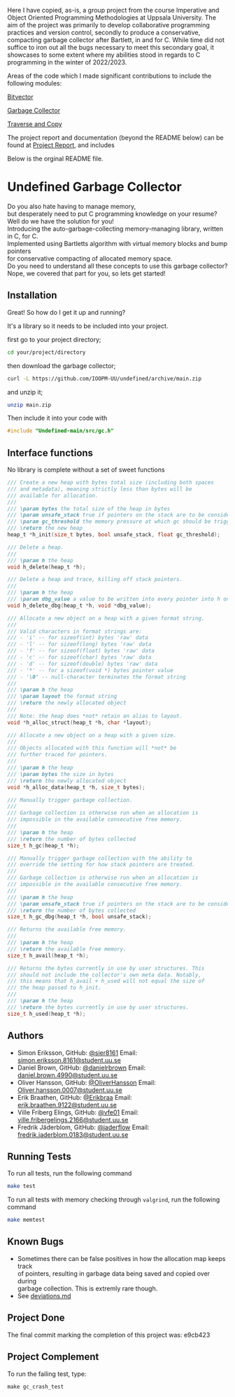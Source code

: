 Here I have copied, as-is, a group project from the course Imperative and Object Oriented Programming Methodologies at Uppsala University. The aim of the project was primarily to develop collaborative programming practices and version control, secondly to produce a conservative, compacting garbage collector after Bartlett, in and for C. While time did not suffice to iron out all the bugs necessary to meet this secondary goal, it showcases to some extent where my abilities stood in regards to C programming in the winter of 2022/2023.

Areas of the code which I made significant contributions to include the following modules:

[Bitvector](src/bitvector)

[Garbage Collector](src/garbage_collector)

[Traverse and Copy](src/traverse_and_copy)

The project report and documentation (beyond the README below) can be found at [Project Report](proj), and includes 

Below is the orginal README file.

# Undefined Garbage Collector
Do you also hate having to manage memory,\
but desperately need to put C programming knowledge on your resume?\
Well do we have the solution for you!\
Introducing the auto-garbage-collecting memory-managing library, written in C, for C.\
Implemented using Bartletts algorithm with virtual memory blocks and bump pointers\
for conservative compacting of allocated memory space.\
Do you need to understand all these concepts to use this garbage collector?\
Nope, we covered that part for you, so lets get started!

## Installation
Great! So how do I get it up and running?

It's a library so it needs to be included into your project.

first go to your project directory;
```bash
cd your/project/directory
```
then download the garbage collector;
```bash
curl -L https://github.com/IOOPM-UU/undefined/archive/main.zip
```
and unzip it;
```bash
unzip main.zip
```
Then include it into your code with
```c
#include "Undefined-main/src/gc.h"
```
## Interface functions
No library is complete without a set of sweet functions

```c
/// Create a new heap with bytes total size (including both spaces
/// and metadata), meaning strictly less than bytes will be
/// available for allocation.
///
/// \param bytes the total size of the heap in bytes
/// \param unsafe_stack true if pointers on the stack are to be considered unsafe pointers
/// \param gc_threshold the memory pressure at which gc should be triggered (1.0 = full memory)
/// \return the new heap
heap_t *h_init(size_t bytes, bool unsafe_stack, float gc_threshold);
```
```c
/// Delete a heap.
///
/// \param h the heap
void h_delete(heap_t *h);
```
```c
/// Delete a heap and trace, killing off stack pointers.
///
/// \param h the heap 
/// \param dbg_value a value to be written into every pointer into h on the stack
void h_delete_dbg(heap_t *h, void *dbg_value);
```
```c
/// Allocate a new object on a heap with a given format string.
///
/// Valid characters in format strings are:
/// - 'i' -- for sizeof(int) bytes 'raw' data
/// - 'l' -- for sizeof(long) bytes 'raw' data
/// - 'f' -- for sizeof(float) bytes 'raw' data
/// - 'c' -- for sizeof(char) bytes 'raw' data
/// - 'd' -- for sizeof(double) bytes 'raw' data
/// - '*' -- for a sizeof(void *) bytes pointer value
/// - '\0' -- null-character terminates the format string
///
/// \param h the heap
/// \param layout the format string
/// \return the newly allocated object
///
/// Note: the heap does *not* retain an alias to layout.
void *h_alloc_struct(heap_t *h, char *layout);
```
```c
/// Allocate a new object on a heap with a given size.
///
/// Objects allocated with this function will *not* be 
/// further traced for pointers. 
///
/// \param h the heap
/// \param bytes the size in bytes
/// \return the newly allocated object
void *h_alloc_data(heap_t *h, size_t bytes);
```
```c
/// Manually trigger garbage collection.
///
/// Garbage collection is otherwise run when an allocation is
/// impossible in the available consecutive free memory.
///
/// \param h the heap
/// \return the number of bytes collected
size_t h_gc(heap_t *h);
```
```c
/// Manually trigger garbage collection with the ability to 
/// override the setting for how stack pointers are treated. 
/// 
/// Garbage collection is otherwise run when an allocation is
/// impossible in the available consecutive free memory.
///
/// \param h the heap
/// \param unsafe_stack true if pointers on the stack are to be considered unsafe pointers
/// \return the number of bytes collected
size_t h_gc_dbg(heap_t *h, bool unsafe_stack);
```
```c
/// Returns the available free memory. 
///
/// \param h the heap
/// \return the available free memory. 
size_t h_avail(heap_t *h);
```
```c
/// Returns the bytes currently in use by user structures. This
/// should not include the collector's own meta data. Notably,
/// this means that h_avail + h_used will not equal the size of
/// the heap passed to h_init.
/// 
/// \param h the heap
/// \return the bytes currently in use by user structures. 
size_t h_used(heap_t *h);
```


## Authors
- Simon Eriksson, GitHub: [@sier8161](https://www.github.com/sier8161)
Email: simon.eriksson.8161@student.uu.se
- Daniel Brown, GitHub: [@danielrbrown](https://www.github.com/danielrbrown)
Email: daniel.brown.4990@student.uu.se
- Oliver Hansson, GitHub: [@OliverHansson](https://www.github.com/OliverHansson)
Email: Oliver.hansson.0007@student.uu.se
- Erik Braathen, GitHub: [@Erikbraa](https://www.github.com/Erikbraa)
Email: erik.braathen.9122@student.uu.se
- Ville Friberg Elings, GitHub: [@vfe01](https://www.github.com/vfe01)
Email: ville.fribergelings.2166@student.uu.se
- Fredrik Jäderblom, GitHub: [@jaderflow](https://www.github.com/jaderflow)
Email: fredrik.jaderblom.0183@student.uu.se

## Running Tests

To run all tests, run the following command

```bash
make test
```
To run all tests with memory checking through `valgrind`, run the following command

```bash
make memtest
```

## Known Bugs
- Sometimes there can be false positives in how the allocation map keeps track\
of pointers, resulting in garbage data being saved and copied over during\
garbage collection. This is extremly rare though.
- See [deviations.md](proj/deviations.md)

## Project Done

The final commit marking the completion of this project was: e9cb423
## Project Complement

To run the failing test, type:
```
make gc_crash_test
```

